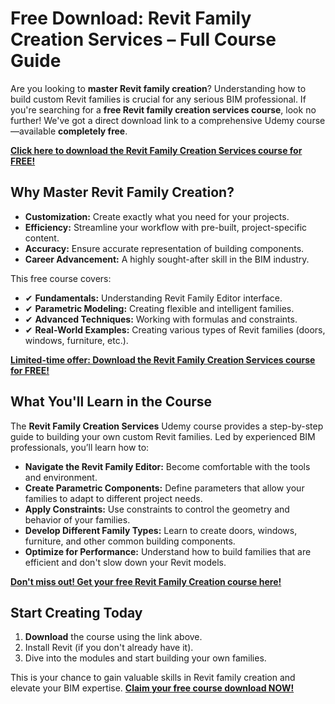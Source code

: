 # Free Download: Revit Family Creation Services – Full Course Guide

Are you looking to **master Revit family creation**?  Understanding how to build custom Revit families is crucial for any serious BIM professional.  If you're searching for a **free Revit family creation services course**, look no further!  We've got a direct download link to a comprehensive Udemy course—available **completely free**.

[**Click here to download the Revit Family Creation Services course for FREE!**](https://udemywork.com/revit-family-creation-services)

## Why Master Revit Family Creation?

*   **Customization:** Create exactly what you need for your projects.
*   **Efficiency:** Streamline your workflow with pre-built, project-specific content.
*   **Accuracy:** Ensure accurate representation of building components.
*   **Career Advancement:** A highly sought-after skill in the BIM industry.

This free course covers:

*   ✔ **Fundamentals:** Understanding Revit Family Editor interface.
*   ✔ **Parametric Modeling:** Creating flexible and intelligent families.
*   ✔ **Advanced Techniques:** Working with formulas and constraints.
*   ✔ **Real-World Examples:** Creating various types of Revit families (doors, windows, furniture, etc.).

[**Limited-time offer: Download the Revit Family Creation Services course for FREE!**](https://udemywork.com/revit-family-creation-services)

## What You'll Learn in the Course

The **Revit Family Creation Services** Udemy course provides a step-by-step guide to building your own custom Revit families. Led by experienced BIM professionals, you’ll learn how to:

*   **Navigate the Revit Family Editor:**  Become comfortable with the tools and environment.
*   **Create Parametric Components:** Define parameters that allow your families to adapt to different project needs.
*   **Apply Constraints:**  Use constraints to control the geometry and behavior of your families.
*   **Develop Different Family Types:** Learn to create doors, windows, furniture, and other common building components.
*   **Optimize for Performance:**  Understand how to build families that are efficient and don't slow down your Revit models.

[**Don't miss out! Get your free Revit Family Creation course here!**](https://udemywork.com/revit-family-creation-services)

## Start Creating Today

1.  **Download** the course using the link above.
2.  Install Revit (if you don't already have it).
3.  Dive into the modules and start building your own families.

This is your chance to gain valuable skills in Revit family creation and elevate your BIM expertise.  **[Claim your free course download NOW!](https://udemywork.com/revit-family-creation-services)**
